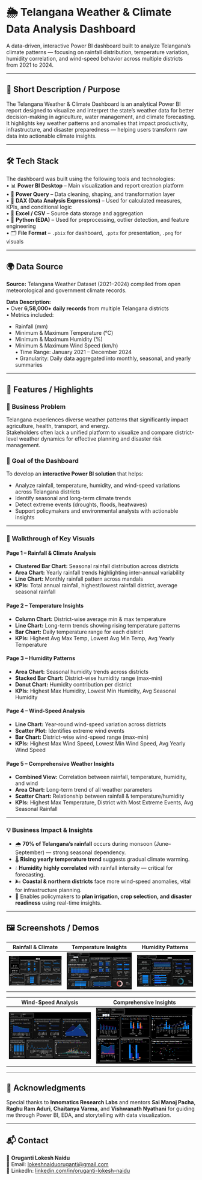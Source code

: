 # 🌦️ Telangana Weather & Climate Data Analysis Dashboard  

A data-driven, interactive Power BI dashboard built to analyze Telangana’s climate patterns — focusing on rainfall distribution, temperature variation, humidity correlation, and wind-speed behavior across multiple districts from 2021 to 2024.  

---

## 🧩 Short Description / Purpose  

The Telangana Weather & Climate Dashboard is an analytical Power BI report designed to visualize and interpret the state’s weather data for better decision-making in agriculture, water management, and climate forecasting.  
It highlights key weather patterns and anomalies that impact productivity, infrastructure, and disaster preparedness — helping users transform raw data into actionable climate insights.  

---

## 🛠️ Tech Stack  

The dashboard was built using the following tools and technologies:  
• 📊 **Power BI Desktop** – Main visualization and report creation platform  
• 📂 **Power Query** – Data cleaning, shaping, and transformation layer  
• 🧠 **DAX (Data Analysis Expressions)** – Used for calculated measures, KPIs, and conditional logic  
• 🧾 **Excel / CSV** – Source data storage and aggregation  
• 🧮 **Python (EDA)** – Used for preprocessing, outlier detection, and feature engineering  
• 🗂 **File Format** – `.pbix` for dashboard, `.pptx` for presentation, `.png` for visuals  

---

## 🌍 Data Source  

**Source:** Telangana Weather Dataset (2021–2024) compiled from open meteorological and government climate records.  

**Data Description:**  
• Over **6,58,000+ daily records** from multiple Telangana districts  
• Metrics included:  
  - Rainfall (mm)  
  - Minimum & Maximum Temperature (°C)  
  - Minimum & Maximum Humidity (%)  
  - Minimum & Maximum Wind Speed (km/h)  
• Time Range: January 2021 – December 2024  
• Granularity: Daily data aggregated into monthly, seasonal, and yearly summaries  

---

## 🚀 Features / Highlights  

### 💼 **Business Problem**  
Telangana experiences diverse weather patterns that significantly impact agriculture, health, transport, and energy.  
Stakeholders often lack a unified platform to visualize and compare district-level weather dynamics for effective planning and disaster risk management.  

### 🎯 **Goal of the Dashboard**  
To develop an **interactive Power BI solution** that helps:  
- Analyze rainfall, temperature, humidity, and wind-speed variations across Telangana districts  
- Identify seasonal and long-term climate trends  
- Detect extreme events (droughts, floods, heatwaves)  
- Support policymakers and environmental analysts with actionable insights  

---

### 🧭 **Walkthrough of Key Visuals**  

#### Page 1 – Rainfall & Climate Analysis  
- **Clustered Bar Chart:** Seasonal rainfall distribution across districts  
- **Area Chart:** Yearly rainfall trends highlighting inter-annual variability  
- **Line Chart:** Monthly rainfall pattern across mandals  
- **KPIs:** Total annual rainfall, highest/lowest rainfall district, average seasonal rainfall  

#### Page 2 – Temperature Insights  
- **Column Chart:** District-wise average min & max temperature  
- **Line Chart:** Long-term trends showing rising temperature patterns  
- **Bar Chart:** Daily temperature range for each district  
- **KPIs:** Highest Avg Max Temp, Lowest Avg Min Temp, Avg Yearly Temperature  

#### Page 3 – Humidity Patterns  
- **Area Chart:** Seasonal humidity trends across districts  
- **Stacked Bar Chart:** District-wise humidity range (max–min)  
- **Donut Chart:** Humidity contribution per district  
- **KPIs:** Highest Max Humidity, Lowest Min Humidity, Avg Seasonal Humidity  

#### Page 4 – Wind-Speed Analysis  
- **Line Chart:** Year-round wind-speed variation across districts  
- **Scatter Plot:** Identifies extreme wind events  
- **Bar Chart:** District-wise wind-speed range (max–min)  
- **KPIs:** Highest Max Wind Speed, Lowest Min Wind Speed, Avg Yearly Wind Speed  

#### Page 5 – Comprehensive Weather Insights  
- **Combined View:** Correlation between rainfall, temperature, humidity, and wind  
- **Area Chart:** Long-term trend of all weather parameters  
- **Scatter Chart:** Relationship between rainfall & temperature/humidity  
- **KPIs:** Highest Max Temperature, District with Most Extreme Events, Avg Seasonal Rainfall  

---

### 💡 **Business Impact & Insights**  
- 🌧 **70% of Telangana’s rainfall** occurs during monsoon (June–September) — strong seasonal dependency.  
- 🌡 **Rising yearly temperature trend** suggests gradual climate warming.  
- 💧 **Humidity highly correlated** with rainfall intensity — critical for forecasting.  
- 🌬 **Coastal & northern districts** face more wind-speed anomalies, vital for infrastructure planning.  
- 🧠 Enables policymakers to **plan irrigation, crop selection, and disaster readiness** using real-time insights.  

---

## 🖼️ Screenshots / Demos  

| Rainfall & Climate | Temperature Insights | Humidity Patterns |
|:------------------:|:--------------------:|:-----------------:|
| ![Rainfall](https://github.com/lokesh985003/Telangana_Weather_Climate_Analysis/blob/main/snapshot%20of%20rainfall.png) | ![Temperature](https://github.com/lokesh985003/Telangana_Weather_Climate_Analysis/blob/main/snapshot%20of%20Temperature.png) | ![Humidity](https://github.com/lokesh985003/Telangana_Weather_Climate_Analysis/blob/main/snapshot%20of%20Humidity.png) |

| Wind-Speed Analysis | Comprehensive Insights |
|:-------------------:|:----------------------:|
| ![Wind](https://github.com/lokesh985003/Telangana_Weather_Climate_Analysis/blob/main/snapshot%20of%20Wind.png) | ![Comprehensive](https://github.com/lokesh985003/Telangana_Weather_Climate_Analysis/blob/main/snapshot%20of%20Insights.png) |

---

## 🙏 Acknowledgments  

Special thanks to **Innomatics Research Labs** and mentors **Sai Manoj Pacha**, **Raghu Ram Aduri**, **Chaitanya Varma**, and **Vishwanath Nyathani** for guiding me through Power BI, EDA, and storytelling with data visualization.  

---

## 📬 Contact  

👤 **Oruganti Lokesh Naidu**  
📧 Email: [lokeshnaiduoruganti@gmail.com](mailto:lokeshnaiduoruganti@gmail.com)  
🔗 LinkedIn: [linkedin.com/in/oruganti-lokesh-naidu](https://linkedin.com/in/oruganti-lokesh-naidu)  

